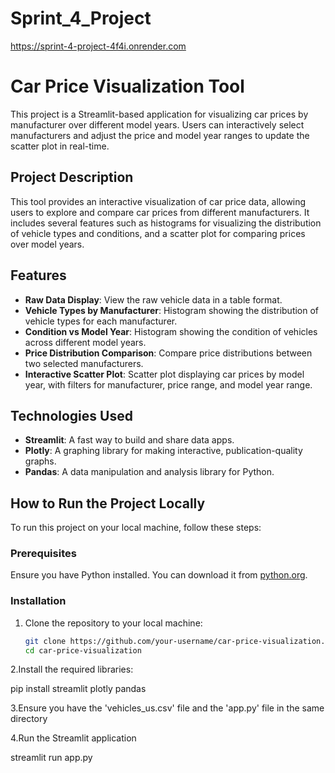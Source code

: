 # Sprint_4_Project
https://sprint-4-project-4f4i.onrender.com

# Car Price Visualization Tool

This project is a Streamlit-based application for visualizing car prices by manufacturer over different model years. Users can interactively select manufacturers and adjust the price and model year ranges to update the scatter plot in real-time.

## Project Description

This tool provides an interactive visualization of car price data, allowing users to explore and compare car prices from different manufacturers. It includes several features such as histograms for visualizing the distribution of vehicle types and conditions, and a scatter plot for comparing prices over model years.

## Features

- **Raw Data Display**: View the raw vehicle data in a table format.
- **Vehicle Types by Manufacturer**: Histogram showing the distribution of vehicle types for each manufacturer.
- **Condition vs Model Year**: Histogram showing the condition of vehicles across different model years.
- **Price Distribution Comparison**: Compare price distributions between two selected manufacturers.
- **Interactive Scatter Plot**: Scatter plot displaying car prices by model year, with filters for manufacturer, price range, and model year range.

## Technologies Used

- **Streamlit**: A fast way to build and share data apps.
- **Plotly**: A graphing library for making interactive, publication-quality graphs.
- **Pandas**: A data manipulation and analysis library for Python.

## How to Run the Project Locally

To run this project on your local machine, follow these steps:

### Prerequisites

Ensure you have Python installed. You can download it from [python.org](https://www.python.org/).

### Installation

1. Clone the repository to your local machine:

   ```bash
   git clone https://github.com/your-username/car-price-visualization.git
   cd car-price-visualization

2.Install the required libraries:
   
   pip install streamlit plotly pandas

3.Ensure you have the 'vehicles_us.csv' file and the 'app.py' file in the same directory 

4.Run the Streamlit application

   streamlit run app.py
